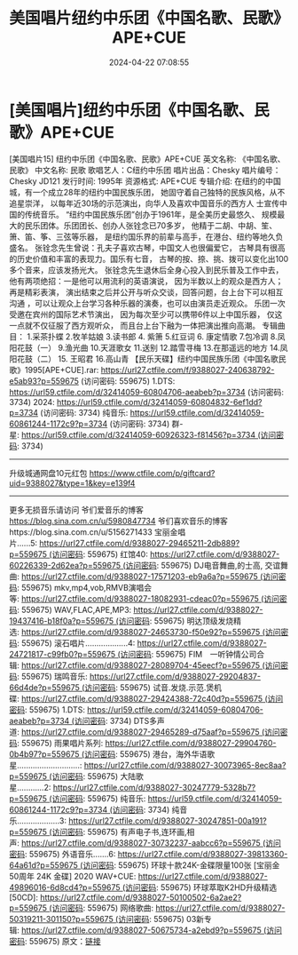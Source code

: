 ﻿---
title: 美国唱片纽约中乐团《中国名歌、民歌》APE+CUE
date: 2024-04-22 07:08:55
categories: 古典音乐、新世纪、纯音雅乐
tags: 纯音雅乐
---
# [美国唱片]纽约中乐团《中国名歌、民歌》APE+CUE

[美国唱片15] 纽约中乐团《中国名歌、民歌》APE+CUE
英文名称: 《中国名歌、民歌》
中文名称: 民歌
歌唱艺人：C纽约中乐团
唱片出品：Chesky
唱片编号：Chesky JD121
发行时间: 1995年
资源格式: APE+CUE
专辑介绍:
在纽约的中国城，有一个成立28年的纽约中国民族乐团，
她固守着自己独特的民族风格，从不追星崇洋，
以每年近30场的示范演出，向华人及喜欢中国音乐的西方人
士宣传中国的传统音乐。
“纽约中国民族乐团”创办于1961年，是全美历史最悠久、
规模最大的民乐团体。乐团团长、创办人张铨念已70多岁，
他精于二胡、中胡、笙、箫、笛、筝、三弦等乐器，
是纽约国乐界的前辈与高手，在港台、纽约等地久负盛名。
张铨念先生曾说：孔夫子喜欢古琴，中国文人也很偏爱它，
古琴具有很高的历史价值和丰富的表现力。国乐有七音，
古琴的按、捺、挑、拨可以变化出100多个音来，应该发扬光大。
张铨念先生退休后全身心投入到民乐普及工作中去，
他有两项绝招：一是他可以用流利的英语演说，
因为半数以上的观众是西方人；再是精彩表演，
演出结束之后并公开与听众交谈，回答问题，台上台下可以相互沟通
，可以让观众上台学习各种乐器的演奏，也可以由演员走近观众。
乐团一次受邀在宾州的国际艺术节演出，
因为每次至少可以携带6件以上中国乐器，
仅这一点就不仅征服了西方观听众，
而且台上台下融为一体把演出推向高潮。
专辑曲目：
1.采茶扑蝶
2.牧羊姑娘
3.读书郎
4. 紫箫
5.红豆词
6. 康定情歌
7.包冷调
8.凤阳花鼓（一）
9.渔光曲
10.天涯歌女
11.送别
12.踏雪寻梅
13.在那遥远的地方
14.凤阳花鼓（二）
15. 王昭君
16.高山青
【民乐天碟】纽约中国民族乐团《中国名歌民歌》1995[APE+CUE].rar: https://url27.ctfile.com/f/9388027-240638792-e5ab93?p=559675
(访问密码: 559675)
1.DTS: https://url59.ctfile.com/d/32414059-60804706-aeabeb?p=3734
(访问密码: 3734)
2024: https://url59.ctfile.com/d/32414059-60804832-6ef1dd?p=3734
(访问密码: 3734)
纯音乐: https://url59.ctfile.com/d/32414059-60861244-1172c9?p=3734
(访问密码: 3734)
群-星: https://url59.ctfile.com/d/32414059-60926323-f81456?p=3734 (访问密码:
3734)
*****************************************************
升级城通网盘10元红包 https://www.ctfile.com/p/giftcard?uid=9388027&type=1&key=e139f4
**************************
更多无损音乐请访问
爷们爱音乐的博客
https://blog.sina.com.cn/u/5980847734
爷们喜欢音乐的博客https://blog.sina.com.cn/u/5156271433
宝丽金唱片......5: https://url27.ctfile.com/d/9388027-29465211-2db889?p=559675 (访问密码:
559675)
红馆40: https://url27.ctfile.com/d/9388027-60226339-2d62ea?p=559675 (访问密码:
559675)
DJ电音舞曲,的士高, 交谊舞曲: https://url27.ctfile.com/d/9388027-17571203-eb9a6a?p=559675 (访问密码:
559675)
mkv,mp4,vob,RMVB演唱会等: https://url27.ctfile.com/d/9388027-18082931-cdeac0?p=559675 (访问密码:
559675)
WAV,FLAC,APE,MP3: https://url27.ctfile.com/d/9388027-19437416-b18f0a?p=559675 (访问密码:
559675)
明达顶级发烧精选: https://url27.ctfile.com/d/9388027-24653730-f50e92?p=559675 (访问密码:
559675)
滚石唱片...................4: https://url27.ctfile.com/d/9388027-24721817-c99fb0?p=559675 (访问密码:
559675)
FIM　一听钟情公司合辑: https://url27.ctfile.com/d/9388027-28089704-45eecf?p=559675 (访问密码:
559675)
瑞鸣音乐: https://url27.ctfile.com/d/9388027-29204837-66d4de?p=559675 (访问密码:
559675)
试音.发烧.示范.煲机碟: https://url27.ctfile.com/d/9388027-29424388-72c40d?p=559675 (访问密码:
559675)
1.DTS: https://url59.ctfile.com/d/32414059-60804706-aeabeb?p=3734 (访问密码:
3734)
DTS多声道: https://url27.ctfile.com/d/9388027-29465289-d75aaf?p=559675 (访问密码:
559675)
雨果唱片系列: https://url27.ctfile.com/d/9388027-29904760-0b4b97?p=559675 (访问密码:
559675)
港台，海外华语歌星............................: https://url27.ctfile.com/d/9388027-30073965-8ec8aa?p=559675 (访问密码:
559675)
大陆歌星............2: https://url27.ctfile.com/d/9388027-30247779-5328b7?p=559675 (访问密码:
559675)
纯音乐: https://url59.ctfile.com/d/32414059-60861244-1172c9?p=3734 (访问密码:
3734)
纯音乐...................3: https://url27.ctfile.com/d/9388027-30247851-00a191?p=559675 (访问密码:
559675)
有声电子书,连环画,相声: https://url27.ctfile.com/d/9388027-30732237-aabcc6?p=559675 (访问密码:
559675)
外语音乐.......6: https://url27.ctfile.com/d/9388027-39813360-64a61d?p=559675 (访问密码:
559675)
环球十款24K-金碟限量100张 [宝丽金50周年 24K 金碟] 2020
WAV+CUE: https://url27.ctfile.com/d/9388027-49896016-6d8cd4?p=559675 (访问密码:
559675)
环球萃取K2HD升级精选[50CD]: https://url27.ctfile.com/d/9388027-50100502-6a2ae2?p=559675 (访问密码:
559675)
网络歌曲: https://url27.ctfile.com/d/9388027-50319211-301150?p=559675 (访问密码:
559675)
03新专辑: https://url27.ctfile.com/d/9388027-50675734-a2ebd9?p=559675 (访问密码:
559675)
原文：[链接](https://blog.sina.com.cn/s/blog_1647c7e760103159q.html)
